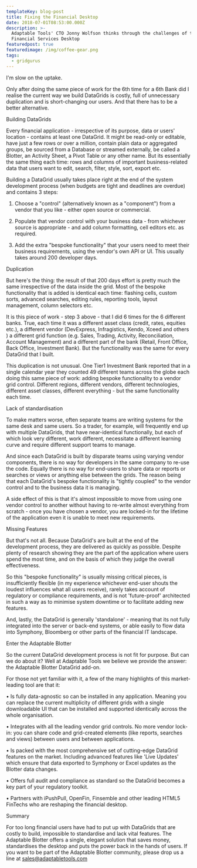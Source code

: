 ```yaml
---
templateKey: blog-post
title: Fixing the Financial Desktop
date: 2018-07-01T08:53:00.000Z
description: >-
  Adaptable Tools' CTO Jonny Wolfson thinks through the challenges of the
  Financial Services Desktop
featuredpost: true
featuredimage: /img/coffee-gear.png
tags:
  - gridgurus
---
```

I'm slow on the uptake.

Only after doing the same piece of work for the 6th time for a 6th Bank did I realise the current way we build DataGrids is costly, full of unnecessary duplication and is short-changing our users. And that there has to be a better alternative.

Building DataGrids

Every financial application - irrespective of its purpose, data or users' location - contains at least one DataGrid. It might be read-only or editable, have just a few rows or over a million, contain plain data or aggregated groups, be sourced from a Database or streamed externally, be called a Blotter, an Activity Sheet, a Pivot Table or any other name. But its essentially the same thing each time: rows and columns of important business-related data that users want to edit, search, filter, style, sort, export etc.

Building a DataGrid usually takes place right at the end of the system development process (when budgets are tight and deadlines are overdue) and contains 3 steps:

1.	Choose a "control" (alternatively known as a "component") from a vendor that you like - either open source or commercial.

2.	Populate that vendor control with your business data - from whichever source is appropriate - and add column formatting, cell editors etc. as required.

3.	Add the extra "bespoke functionality" that your users need to meet their business requirements, using the vendor's own API or UI. This usually takes around 200 developer days.

Duplication

But here's the thing: the result of that 200 days effort is pretty much the same irrespective of the data inside the grid. Most of the bespoke functionality that is added is identical each time: flashing cells, custom sorts, advanced searches, editing rules, reporting tools, layout management, column selectors etc.

It is this piece of work - step 3 above - that I did 6 times for the 6 different banks. True, each time it was a different asset class (credit, rates, equities etc.), a different vendor (DevExpress, Infragistics, Kendo, Xceed and others ) a different grid function (e.g. Sales, Trading, Activity, Reconciliation, Account Management) and a different part of the bank (Retail, Front Office, Back Office, Investment Bank). But the functionality was the same for every DataGrid that I built.

This duplication is not unusual. One Tier1 Investment Bank reported that in a single calendar year they counted 49 different teams across the globe each doing this same piece of work: adding bespoke functionality to a vendor grid control. Different regions, different vendors, different technologies, different asset classes, different everything - but the same functionality each time.

Lack of standardisation

To make matters worse, often separate teams are writing systems for the same desk and same users. So a trader, for example, will frequently end up with multiple DataGrids, that have near-identical functionally, but each of which look very different, work different, necessitate a different learning curve and require different support teams to manage.

And since each DataGrid is built by disparate teams using varying vendor components, there is no way for developers in the same company to re-use the code. Equally there is no way for end-users to share data or reports or searches or views or anything else between the grids. The reason being that each DataGrid's bespoke functionality is "tightly coupled" to the vendor control and to the business data it is managing.

A side effect of this is that it's almost impossible to move from using one vendor control to another without having to re-write almost everything from scratch - once you have chosen a vendor, you are locked-in for the lifetime of the application even it is unable to meet new requirements.

Missing Features

But that's not all. Because DataGrid's are built at the end of the development process, they are delivered as quickly as possible. Despite plenty of research showing they are the part of the application where users spend the most time, and on the basis of which they judge the overall effectiveness.

So this "bespoke functionality" is usually missing critical pieces, is insufficiently flexible (in my experience whichever end-user shouts the loudest influences what all users receive), rarely takes account of regulatory or compliance requirements, and is not 'future-proof' architected in such a way as to minimise system downtime or to facilitate adding new features.

And, lastly, the DataGrid is generally 'standalone' - meaning that its not fully integrated into the server or back-end systems, or able easily to flow data into Symphony, Bloomberg or other parts of the financial IT landscape.

Enter the Adaptable Blotter

So the current DataGrid development process is not fit for purpose. But can we do about it? Well at Adaptable Tools we believe we provide the answer: the Adaptable Blotter DataGrid add-on.

For those not yet familiar with it, a few of the many highlights of this market-leading tool are that it:

•	Is fully data-agnostic so can be installed in any application. Meaning you can replace the current multiplicity of different grids with a single downloadable UI that can be installed and supported identically across the whole organisation.

•	Integrates with all the leading vendor grid controls. No more vendor lock-in: you can share code and grid-created elements (like reports, searches and views) between users and between applications.

•	Is packed with the most comprehensive set of cutting-edge DataGrid features on the market. Including advanced features like 'Live Updates' which ensure that data exported to Symphony or Excel updates as the Blotter data changes.

•	Offers full audit and compliance as standard so the DataGrid becomes a key part of your regulatory toolkit.

•	Partners with iPushPull, OpenFin, Finsemble and other leading HTML5 FinTechs who are reshaping the financial desktop.

Summary

For too long financial users have had to put up with DataGrids that are costly to build, impossible to standardise and lack vital features. The Adaptable Blotter offers a single, elegant solution that saves money, standardises the desktop and puts the power back in the hands of users.If you want to be part of the Adaptable Blotter community, please drop us a line at sales@adaptabletools.com
